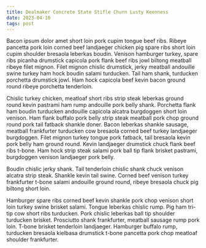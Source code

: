 ```yaml
---
title: Dealmaker Concrete State Stifle Churn Lusty Keenness
date: 2023-04-10
tags: post
---
```


Bacon ipsum dolor amet short loin pork cupim tongue beef ribs.  Ribeye pancetta pork loin corned beef landjaeger chicken pig spare ribs short loin cupim shoulder bresaola leberkas boudin.  Venison hamburger turkey, spare ribs picanha drumstick capicola pork flank beef ribs jowl biltong meatball ribeye filet mignon.  Filet mignon chislic drumstick, jerky meatball andouille swine turkey ham hock boudin salami turducken.  Tail ham shank, turducken porchetta drumstick jowl.  Ham hock capicola beef kevin bacon ground round ribeye porchetta tenderloin.

Chislic turkey chicken, meatloaf short ribs strip steak leberkas ground round kevin pastrami ham rump andouille pork belly shank.  Porchetta flank ham boudin turducken andouille capicola alcatra burgdoggen short loin venison.  Ham flank buffalo pork belly strip steak meatball pork chop ground round pork tail fatback shankle doner.  Bacon leberkas shankle sausage, meatball frankfurter turducken cow bresaola corned beef turkey landjaeger burgdoggen.  Filet mignon turkey tongue pork fatback, tail bresaola kevin pork belly ham ground round.  Kevin landjaeger drumstick chuck flank beef ribs t-bone.  Ham hock strip steak salami pork ball tip flank brisket pastrami, burgdoggen venison landjaeger pork belly.

Boudin chislic jerky shank.  Tail tenderloin chislic shank chuck venison alcatra strip steak.  Shankle kevin tail swine.  Corned beef venison turkey frankfurter t-bone salami andouille ground round, ribeye bresaola chuck pig biltong short loin.

Hamburger spare ribs corned beef kevin shankle pork chop venison short loin turkey swine brisket salami.  Tongue leberkas chislic rump.  Pig ham tri-tip cow short ribs turducken.  Pork chislic leberkas ball tip shoulder turducken brisket.  Prosciutto shank frankfurter, meatball sausage rump pork loin.  T-bone brisket tenderloin landjaeger.  Hamburger buffalo rump, turducken bresaola kielbasa drumstick t-bone pancetta pork chop meatloaf shoulder frankfurter.